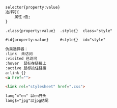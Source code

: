 ```markdown
selector{property:value}
选择符{
	属性:值;
}

.class{property:value}  .style{}  class="style"

#id{property:value}     #style{}  id="style"

伪类选择器：
:link  未访问
:visited 已访问
:hover	鼠标在链接上
:active	鼠标按住链接
a:link {}
<a href="">
```



```markdown
<link rel="stylesheet" href=".css">
```

```markdown
lang^="en" 以en开头
lang$="jpg"以jpg结尾
```



